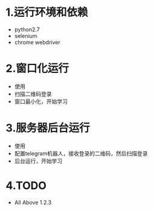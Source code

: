 # 1.运行环境和依赖
- python2.7
- selenium
- chrome webdriver

# 2.窗口化运行
- 使用
- 扫描二维码登录
- 窗口最小化，开始学习

# 3.服务器后台运行
- 使用
- 配置telegram机器人，接收登录的二维码，然后扫描登录
- 后台运行，开始学习

# 4.TODO
- All Above 1.2.3